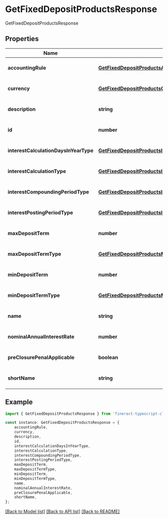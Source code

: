 # GetFixedDepositProductsResponse

GetFixedDepositProductsResponse

## Properties

Name | Type | Description | Notes
------------ | ------------- | ------------- | -------------
**accountingRule** | [**GetFixedDepositProductsAccountingRule**](GetFixedDepositProductsAccountingRule.md) |  | [optional] [default to undefined]
**currency** | [**GetFixedDepositProductsCurrency**](GetFixedDepositProductsCurrency.md) |  | [optional] [default to undefined]
**description** | **string** |  | [optional] [default to undefined]
**id** | **number** |  | [optional] [default to undefined]
**interestCalculationDaysInYearType** | [**GetFixedDepositProductsInterestCalculationDaysInYearType**](GetFixedDepositProductsInterestCalculationDaysInYearType.md) |  | [optional] [default to undefined]
**interestCalculationType** | [**GetFixedDepositProductsInterestCalculationType**](GetFixedDepositProductsInterestCalculationType.md) |  | [optional] [default to undefined]
**interestCompoundingPeriodType** | [**GetFixedDepositProductsInterestCompoundingPeriodType**](GetFixedDepositProductsInterestCompoundingPeriodType.md) |  | [optional] [default to undefined]
**interestPostingPeriodType** | [**GetFixedDepositProductsInterestPostingPeriodType**](GetFixedDepositProductsInterestPostingPeriodType.md) |  | [optional] [default to undefined]
**maxDepositTerm** | **number** |  | [optional] [default to undefined]
**maxDepositTermType** | [**GetFixedDepositProductsMaxDepositTermType**](GetFixedDepositProductsMaxDepositTermType.md) |  | [optional] [default to undefined]
**minDepositTerm** | **number** |  | [optional] [default to undefined]
**minDepositTermType** | [**GetFixedDepositProductsMinDepositTermType**](GetFixedDepositProductsMinDepositTermType.md) |  | [optional] [default to undefined]
**name** | **string** |  | [optional] [default to undefined]
**nominalAnnualInterestRate** | **number** |  | [optional] [default to undefined]
**preClosurePenalApplicable** | **boolean** |  | [optional] [default to undefined]
**shortName** | **string** |  | [optional] [default to undefined]

## Example

```typescript
import { GetFixedDepositProductsResponse } from 'fineract-typescript-client';

const instance: GetFixedDepositProductsResponse = {
    accountingRule,
    currency,
    description,
    id,
    interestCalculationDaysInYearType,
    interestCalculationType,
    interestCompoundingPeriodType,
    interestPostingPeriodType,
    maxDepositTerm,
    maxDepositTermType,
    minDepositTerm,
    minDepositTermType,
    name,
    nominalAnnualInterestRate,
    preClosurePenalApplicable,
    shortName,
};
```

[[Back to Model list]](../README.md#documentation-for-models) [[Back to API list]](../README.md#documentation-for-api-endpoints) [[Back to README]](../README.md)
